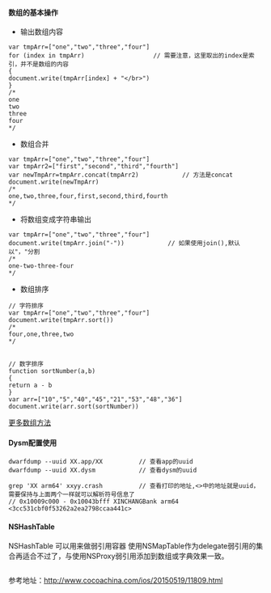 #### 数组的基本操作

* 输出数组内容

```
var tmpArr=["one","two","three","four"]
for (index in tmpArr)					// 需要注意，这里取出的index是索引，并不是数组的内容
{
document.write(tmpArr[index] + "</br>")
}
/*
one
two
three
four
*/
```

* 数组合并

```
var tmpArr=["one","two","three","four"]
var tmpArr2=["first","second","third","fourth"]
var newTmpArr=tmpArr.concat(tmpArr2)			// 方法是concat
document.write(newTmpArr)
/* 
one,two,three,four,first,second,third,fourth
*/
```

* 将数组变成字符串输出

```
var tmpArr=["one","two","three","four"]
document.write(tmpArr.join("-"))			// 如果使用join(),默认以"，"分割
/*
one-two-three-four
*/
```

* 数组排序

```
// 字符排序
var tmpArr=["one","two","three","four"]
document.write(tmpArr.sort())
/*
four,one,three,two
*/


// 数字排序
function sortNumber(a,b)
{
return a - b
}
var arr=["10","5","40","45","21","53","48","36"]
document.write(arr.sort(sortNumber))
```



<a href="http://www.w3school.com.cn/jsref/jsref_obj_array.asp" target="_blank">更多数组方法</a>



#### Dysm配置使用

```
dwarfdump --uuid XX.app/XX			// 查看app的uuid
dwarfdump --uuid XX.dysm			// 查看dysm的uuid

grep 'XX arm64' xxyy.crash			// 查看打印的地址,<>中的地址就是uuid，需要保持与上面两个一样就可以解析符号信息了
// 0x10009c000 - 0x10043bfff XINCHANGBank arm64  <3cc531cbf0f53262a2ea2798ccaa441c> 
```

#### NSHashTable

NSHashTable 可以用来做弱引用容器  使用NSMapTable作为delegate弱引用的集合再适合不过了，与使用NSProxy弱引用添加到数组或字典效果一致。

```

```



参考地址：http://www.cocoachina.com/ios/20150519/11809.html

